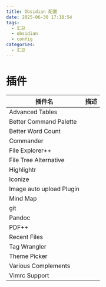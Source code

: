 ```yaml
---
title: Obsidian 配置
date: 2025-06-30 17:18:54
tags:
  - 汇总
  - obsidian
  - config
categories:
  - 汇总
---
```


# 插件

| 插件名                          | 描述  |
| ---------------------------- | --- |
| Advanced Tables              |     |
| Better Command Palette       |     |
| Better Word Count            |     |
| Commander                    |     |
| File Explorer++              |     |
| File Tree Alternative |     |
| Highlightr                   |     |
| Iconize                      |     |
| Image auto upload Plugin     |     |
| Mind Map                     |     |
| git                 |     |
| Pandoc                |     |
| PDF++                        |     |
| Recent Files                 |     |
| Tag Wrangler                 |     |
| Theme Picker                 |     |
| Various Complements          |     |
| Vimrc Support                |     |